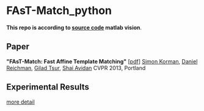 # FAsT-Match_python

**This repo is according to [source code](http://www.eng.tau.ac.il/~simonk/FastMatch/) matlab vision**.

## Paper

**"FAsT-Match: Fast Affine Template Matching"** [[pdf](http://www.eng.tau.ac.il/~simonk/FastMatch/FastMatch_cvpr_2013.pdf)]
[Simon Korman](http://www.eng.tau.ac.il/~simonk/), [Daniel Reichman](https://sites.google.com/site/danielreichman/), [Gilad Tsur](http://www.wisdom.weizmann.ac.il/~giladt/), [Shai Avidan](http://www.eng.tau.ac.il/~avidan/)
CVPR 2013, Portland

## Experimental Results

[more detail](http://www.eng.tau.ac.il/~simonk/FastMatch/)

